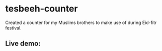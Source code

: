 # tesbeeh-counter
Created a counter for my Muslims brothers to make use of during Eid-fitr festival.

## Live demo:
 
